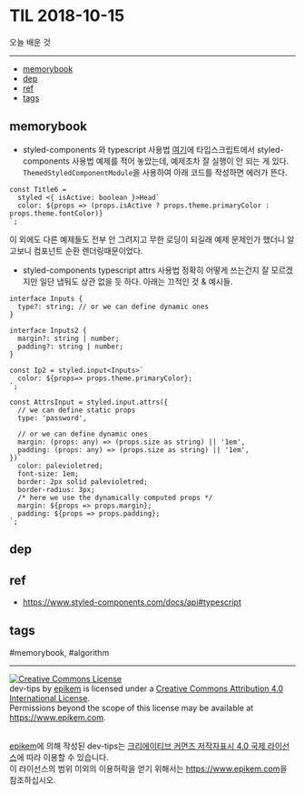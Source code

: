 # TIL 2018-10-15

오늘 배운 것

--------------------------


- [memorybook](#memorybook)
- [dep](#dep)
- [ref](#ref)
- [tags](#tags)

## memorybook
- styled-components 와 typescript 사용법
[여기](https://www.styled-components.com/docs/api#typescript)에 타입스크립트에서 styled-components 사용법 예제를 적어 놓았는데, 예제조차 잘 실행이 안 되는 게 있다. `ThemedStyledComponentModule`을 사용하여 아래 코드를 작성하면 에러가 뜬다.

```tsx
const Title6 =
  styled <{ isActive: boolean }>Head`
  color: ${props => (props.isActive ? props.theme.primaryColor : props.theme.fontColor)}
`;
```

이 외에도 다른 예제들도 전부 안 그려지고 무한 로딩이 되길래 예제 문제인가 했더니 알고보니 컴포넌트 순환 렌더링때문이었다.

- styled-components typescript attrs 사용법
정확히 어떻게 쓰는건지 잘 모르겠지만 일단 냅둬도 상관 없을 듯 하다. 아래는 끄적인 것 & 예시들.

```tsx
interface Inputs {
  type?: string; // or we can define dynamic ones
}

interface Inputs2 {
  margin?: string | number;
  padding?: string | number;
}

const Ip2 = styled.input<Inputs>`
  color: ${props=> props.theme.primaryColor};
`;

const AttrsInput = styled.input.attrs({
  // we can define static props
  type: 'password',

  // or we can define dynamic ones
  margin: (props: any) => (props.size as string) || '1em',
  padding: (props: any) => (props.size as string) || '1em',
})`
  color: palevioletred;
  font-size: 1em;
  border: 2px solid palevioletred;
  border-radius: 3px;
  /* here we use the dynamically computed props */
  margin: ${props => props.margin};
  padding: ${props => props.padding};
`;
```


## dep

## ref
- https://www.styled-components.com/docs/api#typescript

## tags
  #memorybook, #algorithm



--------------------------


<!-- license start -->

<a rel="license" href="http://creativecommons.org/licenses/by/4.0/"><img alt="Creative Commons License" style="border-width:0" src="https://i.creativecommons.org/l/by/4.0/88x31.png" /></a>
<br /><span xmlns:dct="http://purl.org/dc/terms/" property="dct:title">dev-tips</span> by <a xmlns:cc="http://creativecommons.org/ns#" href="https://www.github.com/epikem/dev-tips" property="cc:attributionName" rel="cc:attributionURL">epikem</a> is licensed under a <a rel="license" href="http://creativecommons.org/licenses/by/4.0/">Creative Commons Attribution 4.0 International License</a>.<br />Permissions beyond the scope of this license may be available at <a xmlns:cc="http://creativecommons.org/ns#" href="https://www.epikem.com" rel="cc:morePermissions">https://www.epikem.com</a>.

<br /><a xmlns:cc="http://creativecommons.org/ns#" href="https://www.github.com/epikem/dev-tips" property="cc:attributionName" rel="cc:attributionURL">epikem</a>에 의해 작성된 <span xmlns:dct="http://purl.org/dc/terms/" property="dct:title">dev-tips</span>는 <a rel="license" href="http://creativecommons.org/licenses/by/4.0/">크리에이티브 커먼즈 저작자표시 4.0 국제 라이선스</a>에 따라 이용할 수 있습니다.<br />이 라이선스의 범위 이외의 이용허락을 얻기 위해서는 <a xmlns:cc="http://creativecommons.org/ns#" href="https://www.epikem.com" rel="cc:morePermissions">https://www.epikem.com</a>을 참조하십시오.

<!-- license end -->